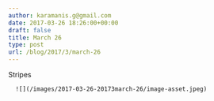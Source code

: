```yaml
---
author: karamanis.g@gmail.com
date: 2017-03-26 18:26:00+00:00
draft: false
title: March 26
type: post
url: /blog/2017/3/march-26
---
```


Stripes


  
      ![](/images/2017-03-26-20173march-26/image-asset.jpeg)


